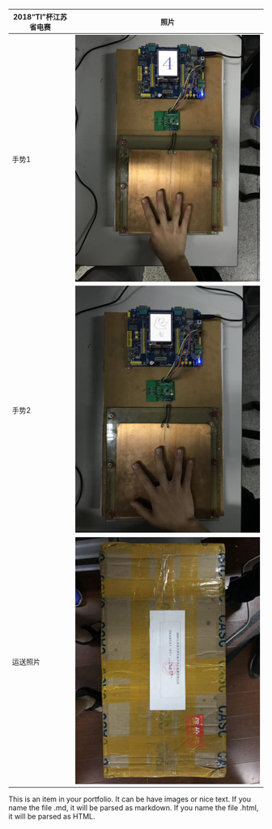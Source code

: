 |  2018“TI”杯江苏省电赛  |    照片  |
|  ----  | ----  |
| 手势1  |  <img src='/images/diansai1.png'> |
| 手势2 |  <img src='/images/diansai2.png'> |
| 运送照片  |  <img src='/images/diansai3.png'> |

This is an item in your portfolio. It can be have images or nice text. If you name the file .md, it will be parsed as markdown. If you name the file .html, it will be parsed as HTML. 
